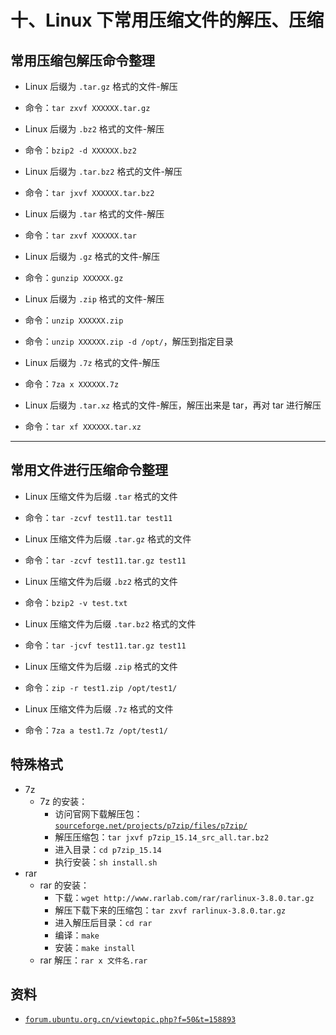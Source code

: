 # 十、Linux 下常用压缩文件的解压、压缩

## 常用压缩包**解压**命令整理

*   Linux 后缀为 `.tar.gz` 格式的文件-解压
*   命令：`tar zxvf XXXXXX.tar.gz`

*   Linux 后缀为 `.bz2` 格式的文件-解压

*   命令：`bzip2 -d XXXXXX.bz2`

*   Linux 后缀为 `.tar.bz2` 格式的文件-解压

*   命令：`tar jxvf XXXXXX.tar.bz2`

*   Linux 后缀为 `.tar` 格式的文件-解压

*   命令：`tar zxvf XXXXXX.tar`

*   Linux 后缀为 `.gz` 格式的文件-解压

*   命令：`gunzip XXXXXX.gz`

*   Linux 后缀为 `.zip` 格式的文件-解压

*   命令：`unzip XXXXXX.zip`
*   命令：`unzip XXXXXX.zip -d /opt/`，解压到指定目录

*   Linux 后缀为 `.7z` 格式的文件-解压

*   命令：`7za x XXXXXX.7z`

*   Linux 后缀为 `.tar.xz` 格式的文件-解压，解压出来是 tar，再对 tar 进行解压

*   命令：`tar xf XXXXXX.tar.xz`

* * *

## 常用文件进行**压缩**命令整理

*   Linux 压缩文件为后缀 `.tar` 格式的文件
*   命令：`tar -zcvf test11.tar test11`

*   Linux 压缩文件为后缀 `.tar.gz` 格式的文件

*   命令：`tar -zcvf test11.tar.gz test11`

*   Linux 压缩文件为后缀 `.bz2` 格式的文件

*   命令：`bzip2 -v test.txt`

*   Linux 压缩文件为后缀 `.tar.bz2` 格式的文件

*   命令：`tar -jcvf test11.tar.gz test11`

*   Linux 压缩文件为后缀 `.zip` 格式的文件

*   命令：`zip -r test1.zip /opt/test1/`

*   Linux 压缩文件为后缀 `.7z` 格式的文件

*   命令：`7za a test1.7z /opt/test1/`

## 特殊格式

*   7z
    *   7z 的安装：
        *   访问官网下载解压包：[`sourceforge.net/projects/p7zip/files/p7zip/`](http://sourceforge.net/projects/p7zip/files/p7zip/)
        *   解压压缩包：`tar jxvf p7zip_15.14_src_all.tar.bz2`
        *   进入目录：`cd p7zip_15.14`
        *   执行安装：`sh install.sh`
*   rar
    *   rar 的安装：
        *   下载：`wget http://www.rarlab.com/rar/rarlinux-3.8.0.tar.gz`
        *   解压下载下来的压缩包：`tar zxvf rarlinux-3.8.0.tar.gz`
        *   进入解压后目录：`cd rar`
        *   编译：`make`
        *   安装：`make install`
    *   rar 解压：`rar x 文件名.rar`

## 资料

*   [`forum.ubuntu.org.cn/viewtopic.php?f=50&t=158893`](http://forum.ubuntu.org.cn/viewtopic.php?f=50&t=158893)